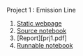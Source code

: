 Project 1 : Emission Line
1. [Static webpage](prj1.html)
2. [Source notebook](prj1.ipynb)
3. [Report][prj1.pdf]
4. [Runnable notebook](https://colab.research.google.com/drive/10Oq2-KzZ3QrmPx3rN1ljUu60PJCJSweD?usp=sharing)
